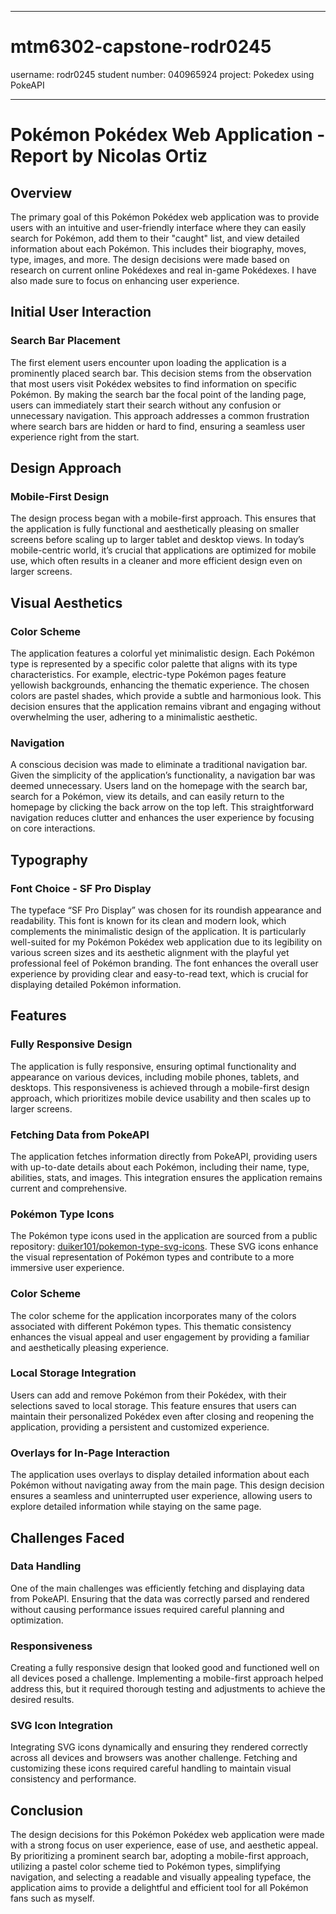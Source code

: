 ------------------------------------------------------------

# mtm6302-capstone-rodr0245
username: rodr0245
student number: 040965924
project: Pokedex using PokeAPI

------------------------------------------------------------

# Pokémon Pokédex Web Application - Report by Nicolas Ortiz

## Overview

The primary goal of this Pokémon Pokédex web application was to provide users with an intuitive and user-friendly interface where they can easily search for Pokémon, add them to their "caught" list, and view detailed information about each Pokémon. This includes their biography, moves, type, images, and more. The design decisions were made based on research on current online Pokédexes and real in-game Pokédexes. I have also made sure to focus on enhancing user experience.

## Initial User Interaction

### Search Bar Placement
The first element users encounter upon loading the application is a prominently placed search bar. This decision stems from the observation that most users visit Pokédex websites to find information on specific Pokémon. By making the search bar the focal point of the landing page, users can immediately start their search without any confusion or unnecessary navigation. This approach addresses a common frustration where search bars are hidden or hard to find, ensuring a seamless user experience right from the start.

## Design Approach

### Mobile-First Design
The design process began with a mobile-first approach. This ensures that the application is fully functional and aesthetically pleasing on smaller screens before scaling up to larger tablet and desktop views. In today’s mobile-centric world, it’s crucial that applications are optimized for mobile use, which often results in a cleaner and more efficient design even on larger screens.

## Visual Aesthetics

### Color Scheme
The application features a colorful yet minimalistic design. Each Pokémon type is represented by a specific color palette that aligns with its type characteristics. For example, electric-type Pokémon pages feature yellowish backgrounds, enhancing the thematic experience. The chosen colors are pastel shades, which provide a subtle and harmonious look. This decision ensures that the application remains vibrant and engaging without overwhelming the user, adhering to a minimalistic aesthetic.

### Navigation
A conscious decision was made to eliminate a traditional navigation bar. Given the simplicity of the application’s functionality, a navigation bar was deemed unnecessary. Users land on the homepage with the search bar, search for a Pokémon, view its details, and can easily return to the homepage by clicking the back arrow on the top left. This straightforward navigation reduces clutter and enhances the user experience by focusing on core interactions.

## Typography

### Font Choice - SF Pro Display
The typeface “SF Pro Display” was chosen for its roundish appearance and readability. This font is known for its clean and modern look, which complements the minimalistic design of the application. It is particularly well-suited for my Pokémon Pokédex web application due to its legibility on various screen sizes and its aesthetic alignment with the playful yet professional feel of Pokémon branding. The font enhances the overall user experience by providing clear and easy-to-read text, which is crucial for displaying detailed Pokémon information.

## Features

### Fully Responsive Design
The application is fully responsive, ensuring optimal functionality and appearance on various devices, including mobile phones, tablets, and desktops. This responsiveness is achieved through a mobile-first design approach, which prioritizes mobile device usability and then scales up to larger screens.

### Fetching Data from PokeAPI
The application fetches information directly from PokeAPI, providing users with up-to-date details about each Pokémon, including their name, type, abilities, stats, and images. This integration ensures the application remains current and comprehensive.

### Pokémon Type Icons
The Pokémon type icons used in the application are sourced from a public repository: [duiker101/pokemon-type-svg-icons](https://github.com/duiker101/pokemon-type-svg-icons/releases/tag/1.0.0). These SVG icons enhance the visual representation of Pokémon types and contribute to a more immersive user experience.

### Color Scheme
The color scheme for the application incorporates many of the colors associated with different Pokémon types. This thematic consistency enhances the visual appeal and user engagement by providing a familiar and aesthetically pleasing experience.

### Local Storage Integration
Users can add and remove Pokémon from their Pokédex, with their selections saved to local storage. This feature ensures that users can maintain their personalized Pokédex even after closing and reopening the application, providing a persistent and customized experience.

### Overlays for In-Page Interaction
The application uses overlays to display detailed information about each Pokémon without navigating away from the main page. This design decision ensures a seamless and uninterrupted user experience, allowing users to explore detailed information while staying on the same page.

## Challenges Faced

### Data Handling
One of the main challenges was efficiently fetching and displaying data from PokeAPI. Ensuring that the data was correctly parsed and rendered without causing performance issues required careful planning and optimization.

### Responsiveness
Creating a fully responsive design that looked good and functioned well on all devices posed a challenge. Implementing a mobile-first approach helped address this, but it required thorough testing and adjustments to achieve the desired results.

### SVG Icon Integration
Integrating SVG icons dynamically and ensuring they rendered correctly across all devices and browsers was another challenge. Fetching and customizing these icons required careful handling to maintain visual consistency and performance.

## Conclusion

The design decisions for this Pokémon Pokédex web application were made with a strong focus on user experience, ease of use, and aesthetic appeal. By prioritizing a prominent search bar, adopting a mobile-first approach, utilizing a pastel color scheme tied to Pokémon types, simplifying navigation, and selecting a readable and visually appealing typeface, the application aims to provide a delightful and efficient tool for all Pokémon fans such as myself.
